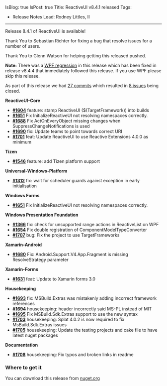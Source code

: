 IsBlog: true
IsPost: true
Title: ReactiveUI v8.4.1 released
Tags: 
  - Release Notes
Lead: Rodney Littles, II
---

Release 8.4.1 of ReactiveUI is available!

Thank You to Sebastian Richter for fixing a bug that resolve issues for a number of users.

Thank You to Glenn Watson for helping getting this released pushed.

**Note:** There was a [WPF regression](https://github.com/reactiveui/ReactiveUI/pull/1710) in this release which has been fixed in release v8.4.4 that immediately followed this release. If you use WPF please skip this release.

As part of this release we had [27 commits](https://github.com/reactiveui/reactiveui/compare/8.3.1...8.4.1) which resulted in [8 issues](https://github.com/reactiveui/ReactiveUI/issues?milestone=8&state=closed) being closed.

__ReactiveUI-Core__

- [__#1604__](https://github.com/reactiveui/ReactiveUI/pull/1604) feature: stamp ReactiveUI ($(TargetFramework)) into builds
- [__#1651__](https://github.com/reactiveui/ReactiveUI/pull/1651) Fix InitializeReactiveUI not resolving namespaces correctly.
- [__#1688__](https://github.com/reactiveui/ReactiveUI/pull/1688) Fix ActOnEveryObject missing changes when SuppressChangeNotifications is used
- [__#1690__](https://github.com/reactiveui/ReactiveUI/pull/1690) fix: Update teams to point towards correct URI
- [__#1701__](https://github.com/reactiveui/ReactiveUI/pull/1701) feat: Update ReactiveUI to use Reactive Extensions 4.0.0 as minimum

__Tizen__

- [__#1546__](https://github.com/reactiveui/ReactiveUI/pull/1546) feature: add Tizen platform support

__Universal-Windows-Platform__

- [__#1312__](https://github.com/reactiveui/ReactiveUI/pull/1312) fix: wait for scheduler guards against exception in early initialisation

__Windows Forms__

- [__#1651__](https://github.com/reactiveui/ReactiveUI/pull/1651) Fix InitializeReactiveUI not resolving namespaces correctly.

__Windows Presentation Foundation__

- [__#1366__](https://github.com/reactiveui/ReactiveUI/pull/1366) fix: check for unsupported range actions in ReactiveList on WPF
- [__#1654__](https://github.com/reactiveui/ReactiveUI/pull/1654) Fix double registration of ComponentModelTypeConverter
- [__#1707__](https://github.com/reactiveui/ReactiveUI/pull/1707) bug: Fix the project to use TargetFrameworks

__Xamarin-Android__

- [__#1680__](https://github.com/reactiveui/ReactiveUI/pull/1680) Fix: Android.Support.V4.App.Fragment is missing ResolveStrategy parameter

__Xamarin-Forms__

- [__#1631__](https://github.com/reactiveui/ReactiveUI/pull/1631) feat: Update to Xamarin forms 3.0

__Housekeeping__

- [__#1693__](https://github.com/reactiveui/ReactiveUI/pull/1693) fix: MSBuild.Extras was mistakenly adding incorrect framework references
- [__#1694__](https://github.com/reactiveui/ReactiveUI/pull/1694) housekeeping: header incorrectly said MS-PL instead of MIT
- [__#1695__](https://github.com/reactiveui/ReactiveUI/pull/1695) Fix MSBuild.Sdk.Extras support to use the new syntax
- [__#1703__](https://github.com/reactiveui/ReactiveUI/pull/1703) housekeeping: Splat 4.0.2 is now required to fix MsBuild.Sdk.Extras issues
- [__#1705__](https://github.com/reactiveui/ReactiveUI/pull/1705) housekeeping: Update the testing projects and cake file to have latest nuget packages

__Documentation__

- [__#1708__](https://github.com/reactiveui/ReactiveUI/pull/1708) housekeeping: Fix typos and broken links in readme


### Where to get it
You can download this release from [nuget.org](https://www.nuget.org/packages/reactiveui/8.4.1)
